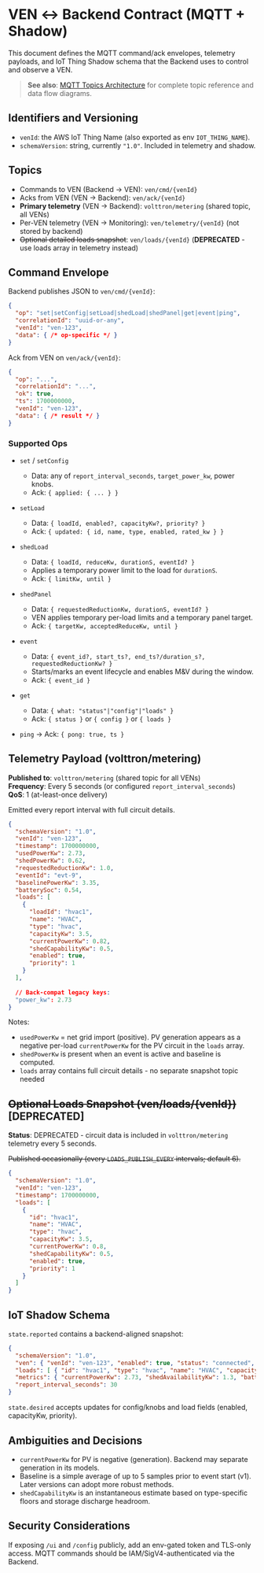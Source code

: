 # VEN ↔ Backend Contract (MQTT + Shadow)

This document defines the MQTT command/ack envelopes, telemetry payloads, and IoT
Thing Shadow schema that the Backend uses to control and observe a VEN.

> **See also**: [MQTT Topics Architecture](mqtt-topics-architecture.md) for complete topic reference and data flow diagrams.

## Identifiers and Versioning

- `venId`: the AWS IoT Thing Name (also exported as env `IOT_THING_NAME`).
- `schemaVersion`: string, currently `"1.0"`. Included in telemetry and shadow.

## Topics

- Commands to VEN (Backend → VEN): `ven/cmd/{venId}`
- Acks from VEN (VEN → Backend): `ven/ack/{venId}`
- **Primary telemetry** (VEN → Backend): `volttron/metering` (shared topic, all VENs)
- Per-VEN telemetry (VEN → Monitoring): `ven/telemetry/{venId}` (not stored by backend)
- ~~Optional detailed loads snapshot~~: `ven/loads/{venId}` (**DEPRECATED** - use loads array in telemetry instead)

## Command Envelope

Backend publishes JSON to `ven/cmd/{venId}`:

```json
{
  "op": "set|setConfig|setLoad|shedLoad|shedPanel|get|event|ping",
  "correlationId": "uuid-or-any",
  "venId": "ven-123",
  "data": { /* op-specific */ }
}
```

Ack from VEN on `ven/ack/{venId}`:

```json
{
  "op": "...",
  "correlationId": "...",
  "ok": true,
  "ts": 1700000000,
  "venId": "ven-123",
  "data": { /* result */ }
}
```

### Supported Ops

- `set` / `setConfig`
  - Data: any of `report_interval_seconds`, `target_power_kw`, power knobs.
  - Ack: `{ applied: { ... } }`

- `setLoad`
  - Data: `{ loadId, enabled?, capacityKw?, priority? }`
  - Ack: `{ updated: { id, name, type, enabled, rated_kw } }`

- `shedLoad`
  - Data: `{ loadId, reduceKw, durationS, eventId? }`
  - Applies a temporary power limit to the load for `durationS`.
  - Ack: `{ limitKw, until }`

- `shedPanel`
  - Data: `{ requestedReductionKw, durationS, eventId? }`
  - VEN applies temporary per-load limits and a temporary panel target.
  - Ack: `{ targetKw, acceptedReduceKw, until }`

- `event`
  - Data: `{ event_id?, start_ts?, end_ts?/duration_s?, requestedReductionKw? }`
  - Starts/marks an event lifecycle and enables M&V during the window.
  - Ack: `{ event_id }`

- `get`
  - Data: `{ what: "status"|"config"|"loads" }`
  - Ack: `{ status }` or `{ config }` or `{ loads }`

- `ping` → Ack: `{ pong: true, ts }`

## Telemetry Payload (volttron/metering)

**Published to**: `volttron/metering` (shared topic for all VENs)  
**Frequency**: Every 5 seconds (or configured `report_interval_seconds`)  
**QoS**: 1 (at-least-once delivery)

Emitted every report interval with full circuit details.

```json
{
  "schemaVersion": "1.0",
  "venId": "ven-123",
  "timestamp": 1700000000,
  "usedPowerKw": 2.73,
  "shedPowerKw": 0.62,
  "requestedReductionKw": 1.0,
  "eventId": "evt-9",
  "baselinePowerKw": 3.35,
  "batterySoc": 0.54,
  "loads": [
    {
      "loadId": "hvac1",
      "name": "HVAC",
      "type": "hvac",
      "capacityKw": 3.5,
      "currentPowerKw": 0.82,
      "shedCapabilityKw": 0.5,
      "enabled": true,
      "priority": 1
    }
  ],
  
  // Back-compat legacy keys:
  "power_kw": 2.73
}
```

Notes:
- `usedPowerKw` = net grid import (positive). PV generation appears as a negative
  per-load `currentPowerKw` for the PV circuit in the `loads` array.
- `shedPowerKw` is present when an event is active and baseline is computed.
- `loads` array contains full circuit details - no separate snapshot topic needed

## ~~Optional Loads Snapshot (ven/loads/{venId})~~ [DEPRECATED]

**Status**: DEPRECATED - circuit data is included in `volttron/metering` telemetry every 5 seconds.

~~Published occasionally (every `LOADS_PUBLISH_EVERY` intervals; default 6).~~

```json
{
  "schemaVersion": "1.0",
  "venId": "ven-123",
  "timestamp": 1700000000,
  "loads": [
    {
      "id": "hvac1",
      "name": "HVAC",
      "type": "hvac",
      "capacityKw": 3.5,
      "currentPowerKw": 0.8,
      "shedCapabilityKw": 0.5,
      "enabled": true,
      "priority": 1
    }
  ]
}
```

## IoT Shadow Schema

`state.reported` contains a backend-aligned snapshot:

```json
{
  "schemaVersion": "1.0",
  "ven": { "venId": "ven-123", "enabled": true, "status": "connected", "lastPublishTs": 1700000000 },
  "loads": [ { "id": "hvac1", "type": "hvac", "name": "HVAC", "capacityKw": 3.5, "currentPowerKw": 0.8, "shedCapabilityKw": 0.5, "enabled": true, "priority": 1 } ],
  "metrics": { "currentPowerKw": 2.73, "shedAvailabilityKw": 1.3, "batterySoc": 0.54, "activeEventId": "evt-9", "lastEventSummary": { "eventId": "evt-9", "requestedReductionKw": 1.0, "actualReductionKw": 0.6, "deliveredKwh": 0.25, "baselineKw": 3.35, "startTs": 1700000000, "endTs": 1700001800 } },
  "report_interval_seconds": 30
}
```

`state.desired` accepts updates for config/knobs and load fields (enabled, capacityKw, priority).

## Ambiguities and Decisions

- `currentPowerKw` for PV is negative (generation). Backend may separate generation in its models.
- Baseline is a simple average of up to 5 samples prior to event start (v1). Later versions can adopt more robust methods.
- `shedCapabilityKw` is an instantaneous estimate based on type-specific floors and storage discharge headroom.

## Security Considerations

If exposing `/ui` and `/config` publicly, add an env-gated token and TLS-only access. MQTT commands should be IAM/SigV4-authenticated via the Backend.

